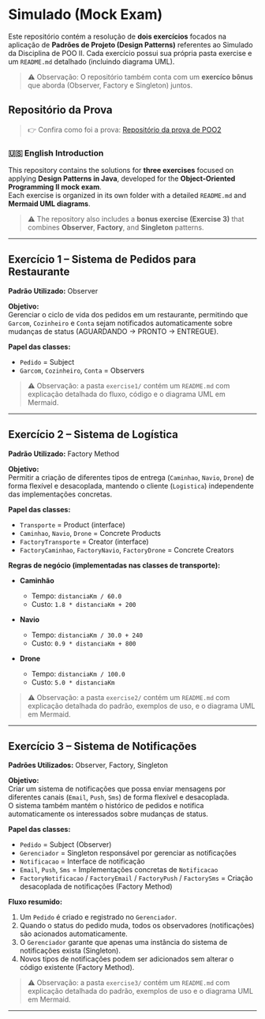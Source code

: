 # Simulado (Mock Exam)

Este repositório contém a resolução de **dois exercícios** focados na aplicação de **Padrões de Projeto (Design Patterns)** referentes ao Simulado da Disciplina de POO II.
Cada exercício possui sua própria pasta exercise e um `README.md` detalhado (incluindo diagrama UML).
> ⚠️ Observação: O repositório também conta com um **exercíco bônus** que aborda (Observer, Factory e Singleton) juntos.

## Repositório da Prova
> 👉 Confira como foi a prova:  [Repositório da prova de POO2](https://github.com/ericfr1tzenvalle/oop2-exam)

### 🇺🇸 English Introduction  

This repository contains the solutions for **three exercises** focused on applying **Design Patterns in Java**, developed for the **Object-Oriented Programming II mock exam**.  
Each exercise is organized in its own folder with a detailed `README.md` and **Mermaid UML diagrams**.  

> ⚠️ The repository also includes a **bonus exercise (Exercise 3)** that combines **Observer**, **Factory**, and **Singleton** patterns.
---

## Exercício 1 – Sistema de Pedidos para Restaurante
**Padrão Utilizado:** Observer

**Objetivo:**  
Gerenciar o ciclo de vida dos pedidos em um restaurante, permitindo que `Garcom`, `Cozinheiro` e `Conta` sejam notificados automaticamente sobre mudanças de status (AGUARDANDO → PRONTO → ENTREGUE).

**Papel das classes:**  
- `Pedido` = Subject  
- `Garcom`, `Cozinheiro`, `Conta` = Observers

> ⚠️ Observação: a pasta `exercise1/` contém um `README.md` com explicação detalhada do fluxo, código e o diagrama UML em Mermaid.

---

## Exercício 2 – Sistema de Logística
**Padrão Utilizado:** Factory Method

**Objetivo:**  
Permitir a criação de diferentes tipos de entrega (`Caminhao`, `Navio`, `Drone`) de forma flexível e desacoplada, mantendo o cliente (`Logistica`) independente das implementações concretas.

**Papel das classes:**  
- `Transporte` = Product (interface)  
- `Caminhao`, `Navio`, `Drone` = Concrete Products  
- `FactoryTransporte` = Creator (interface)  
- `FactoryCaminhao`, `FactoryNavio`, `FactoryDrone` = Concrete Creators

**Regras de negócio (implementadas nas classes de transporte):**

- **Caminhão**
  - Tempo: `distanciaKm / 60.0`
  - Custo: `1.8 * distanciaKm + 200`

- **Navio**
  - Tempo: `distanciaKm / 30.0 + 240`
  - Custo: `0.9 * distanciaKm + 800`

- **Drone**
  - Tempo: `distanciaKm / 100.0`
  - Custo: `5.0 * distanciaKm`

> ⚠️ Observação: a pasta `exercise2/` contém um `README.md` com explicação detalhada do padrão, exemplos de uso, e o diagrama UML em Mermaid.

---

## Exercício 3 – Sistema de Notificações
**Padrões Utilizados:** Observer, Factory, Singleton

**Objetivo:**  
Criar um sistema de notificações que possa enviar mensagens por diferentes canais (`Email`, `Push`, `Sms`) de forma flexível e desacoplada.  
O sistema também mantém o histórico de pedidos e notifica automaticamente os interessados sobre mudanças de status.

**Papel das classes:**  
- `Pedido` = Subject (Observer)  
- `Gerenciador` = Singleton responsável por gerenciar as notificações  
- `Notificacao` = Interface de notificação  
- `Email`, `Push`, `Sms` = Implementações concretas de `Notificacao`  
- `FactoryNotificacao` / `FactoryEmail` / `FactoryPush` / `FactorySms` = Criação desacoplada de notificações (Factory Method)

**Fluxo resumido:**  
1. Um `Pedido` é criado e registrado no `Gerenciador`.  
2. Quando o status do pedido muda, todos os observadores (notificações) são acionados automaticamente.  
3. O `Gerenciador` garante que apenas uma instância do sistema de notificações exista (Singleton).  
4. Novos tipos de notificações podem ser adicionados sem alterar o código existente (Factory Method).

> ⚠️ Observação: a pasta `exercise3/` contém um `README.md` com explicação detalhada do padrão, exemplos de uso e o diagrama UML em Mermaid.
---
